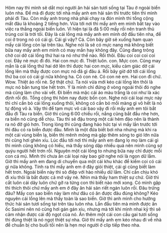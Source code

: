 Hôm nay thì mình sẽ dắt mọi người ăn hải sản tươi sống tại Tàu ở ngoài biển luôn nha. Để mà đi được tới nhà mấy anh em hải sản thì trước tiên thì mình phải đi Tàu. Còn mấy anh trong nhà phải chạy ra đón mình thì tổng cộng mất đâu là khoảng 2 tiếng hơn. Vừa tới nơi thì mấy anh em mình bắt tay vào việc ra thẳng ngoài biển luôn. Vì hiện tại là đã 5:00 mấy rồi nên tranh thủ trúng coi là trời tối. Đây là cái lồng mà mấy anh em mình dở đầu tiên nha, để coi ở trong nó có cái gì. Cái gì vậy? Cá. Còn bây giờ sẽ xuống ham quan mấy cái lồng còn lại trên tàu. Nghe nói là sẽ có mực nang mà không biết bữa nay mấy anh em mình có may mắn hay không đây. Cũng đang trông chờ coi dở cái lồng thứ hai ra nó như thế nào. Rồi thôi. Đâu coi coi coi coi coi. Đây nè mực đi đó. Hai con mực đi. Thiệt luôn. con. Mực con. Cũng may mắn là cái lồng thứ hai dở lên thì được hai con mực, kiểu cảm giác dở cái lồng lên mà thấy được con mực nó đã gì đâu á. Rồi bây giờ dở tới cái lồng thứ ba coi có cái gì nữa không ha. Có con nè. Có con nè em. Hai con đi chứ. Wow. Thiệt ảo rồi nè. Sợ thật chứ. Ta nói vừa mới kéo cái lồng lên thôi là mực nó bắn tung tóe hết trơn. Ý là mình chỉ đứng ở vòng ngoài thôi đó nghe mà cũng làm cho vài vết. Đi biển mà mặc cái áo màu trắng là coi như là xác định rồi đó. Tổng cộng thì hôm nay được bốn con. Nghe nói cái loại mực này thì chỉ cần bỏ cái lồng xuống thôi, không có cần bỏ mồi màng gì vô hết là nó tự động vô à. Vậy thì để tạm mực vô cái bao vậy đi rồi mấy anh em tôi bắt đầu đi Tàu ra biển. Giờ thì cũng 6:00 chiều rồi, nắng cũng bắt đầu nhẹ hơn, ra biển nó cũng dễ chịu. Tàu thì sẽ đậu trong một cái hẻm đảo nên là thành ra nó đỡ gió hơn. Trong lòng thì cũng đang háo hức tại vì mấy lần trước tới thì đâu có ra biển được đâu. Mình là một đứa biết bơi nha nhưng mà khi ra một cái vùng biển lạ, biển thì mênh mông mà gặp thêm sóng to gió lớn nữa thì cũng hơi ghén xíu. Lúc đầu tới nơi thì mấy anh em đang lọ mọ làm cái gì thì mình cũng không có hiểu, mà thấy sóng dập nhiều quá nên mình cũng sợ quýu người hết trơn rồi. Nguyên một cái lồng to nhưng bữa nay chỉ được mỗi con cá mú. Mình thì chưa ăn cái loại này bao giờ nghe nói là ngon dữ lắm. Giờ thì mấy anh em đang di chuyển qua một cái khu khác để kiếm coi có cái gì nữa không. Tính ra thì mấy anh em ở đây giỏi thiệt, cái gì cũng biết làm hết trơn. Ngoài biển này thì sò điệp với hào nhiều dữ lắm. Chỉ cần chịu khó đi xíu thôi là bắt được cả mớ vậy nè. Nhìn mà thấy ham thiệt sự chứ. Giờ thì cắt luôn cái dây luôn chứ gỡ ra từng con thì biết nào mới xong. Có mình gặp thì thích thôi chứ mấy anh em ở đây ăn hải sản riết ngán luôn rồi. Đâu trứng đâu? Mấy con sao biển này làm như đâu có ăn được đâu đúng không? Kéo nguyên cái lồng lên mà thấy toàn là sao biển. Giờ thì anh mình cho hưởng thức hải sản tươi sống tại trên tàu luôn nha. Lần đầu tiên mà mình được ăn ốc Sasimi nên nó cũng hơi gán gán xíu, nhưng mà tới khi mình nhai kỹ thì sẽ cảm nhận được cái độ ngọt của nó. Ăn thêm một cái con cầu gai tươi sống thì đúng thiệt là nó ngọt thiệt sự nha. Giờ thì mấy anh em kéo nhau đi về nhà để chuẩn bị cho buổi tối nên là hẹn mọi người ở clip tiếp theo nha.